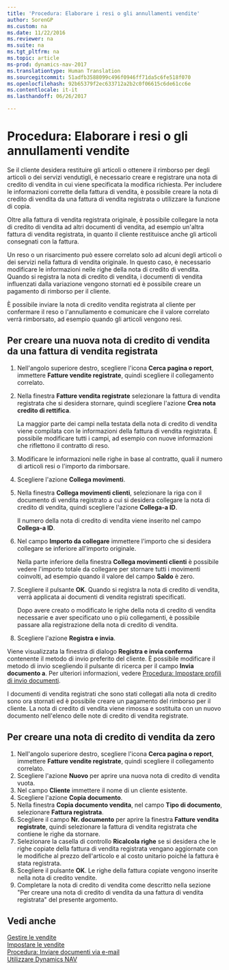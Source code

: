 ```yaml
---
title: 'Procedura: Elaborare i resi o gli annullamenti vendite'
author: SorenGP
ms.custom: na
ms.date: 11/22/2016
ms.reviewer: na
ms.suite: na
ms.tgt_pltfrm: na
ms.topic: article
ms-prod: dynamics-nav-2017
ms.translationtype: Human Translation
ms.sourcegitcommit: 51adfb3588099c496f0946ff71da5c6fe518f070
ms.openlocfilehash: 92b65379f2ec633712a2b2c0f06615c6de61cc6e
ms.contentlocale: it-it
ms.lasthandoff: 06/26/2017

---
```


# <a name="how-to-process-sales-returns-or-cancellations"></a>Procedura: Elaborare i resi o gli annullamenti vendite
Se il cliente desidera restituire gli articoli o ottenere il rimborso per degli articoli o dei servizi vendutigli, è necessario creare e registrare una nota di credito di vendita in cui viene specificata la modifica richiesta. Per includere le informazioni corrette della fattura di vendita, è possibile creare la nota di credito di vendita da una fattura di vendita registrata o utilizzare la funzione di copia.

Oltre alla fattura di vendita registrata originale, è possibile collegare la nota di credito di vendita ad altri documenti di vendita, ad esempio un'altra fattura di vendita registrata, in quanto il cliente restituisce anche gli articoli consegnati con la fattura.

Un reso o un risarcimento può essere correlato solo ad alcuni degli articoli o dei servizi nella fattura di vendita originale. In questo caso, è necessario modificare le informazioni nelle righe della nota di credito di vendita. Quando si registra la nota di credito di vendita, i documenti di vendita influenzati dalla variazione vengono stornati ed è possibile creare un pagamento di rimborso per il cliente.

È possibile inviare la nota di credito vendita registrata al cliente per confermare il reso o l'annullamento e comunicare che il valore correlato verrà rimborsato, ad esempio quando gli articoli vengono resi.

## <a name="to-create-a-sales-credit-memo-from-a-posted-sales-invoice"></a>Per creare una nuova nota di credito di vendita da una fattura di vendita registrata
1. Nell'angolo superiore destro, scegliere l'icona **Cerca pagina o report**, immettere **Fatture vendite registrate**, quindi scegliere il collegamento correlato.  
2. Nella finestra **Fatture vendita registrate** selezionare la fattura di vendita registrata che si desidera stornare, quindi scegliere l'azione **Crea nota credito di rettifica**.

    La maggior parte dei campi nella testata della nota di credito di vendita viene compilata con le informazioni della fattura di vendita registrata. È possibile modificare tutti i campi, ad esempio con nuove informazioni che riflettono il contratto di reso.
3. Modificare le informazioni nelle righe in base al contratto, quali il numero di articoli resi o l'importo da rimborsare.
4. Scegliere l'azione **Collega movimenti**.
5. Nella finestra **Collega movimenti clienti**, selezionare la riga con il documento di vendita registrato a cui si desidera collegare la nota di credito di vendita, quindi scegliere l'azione **Collega-a ID**.

    Il numero della nota di credito di vendita viene inserito nel campo **Collega-a ID**.  
6. Nel campo **Importo da collegare** immettere l'importo che si desidera collegare se inferiore all'importo originale.

    Nella parte inferiore della finestra **Collega movimenti clienti** è possibile vedere l'importo totale da collegare per stornare tutti i movimenti coinvolti, ad esempio quando il valore del campo **Saldo** è zero.  
7. Scegliere il pulsante **OK**. Quando si registra la nota di credito di vendita, verrà applicata ai documenti di vendita registrati specificati.

    Dopo avere creato o modificato le righe della nota di credito di vendita necessarie e aver specificato uno o più collegamenti, è possibile passare alla registrazione della nota di credito di vendita.
8. Scegliere l'azione **Registra e invia**.

Viene visualizzata la finestra di dialogo **Registra e invia conferma** contenente il metodo di invio preferito del cliente. È possibile modificare il metodo di invio scegliendo il pulsante di ricerca per il campo **Invia documento a**. Per ulteriori informazioni, vedere [Procedura: Impostare profili di invio documenti](sales-how-setup-document-send-profiles.md).

I documenti di vendita registrati che sono stati collegati alla nota di credito sono ora stornati ed è possibile creare un pagamento del rimborso per il cliente. La nota di credito di vendita viene rimossa e sostituita con un nuovo documento nell'elenco delle note di credito di vendita registrate.

## <a name="to-create-a-sales-credit-memo-from-scratch"></a>Per creare una nota di credito di vendita da zero
1. Nell'angolo superiore destro, scegliere l'icona **Cerca pagina o report**, immettere **Fatture vendite registrate**, quindi scegliere il collegamento correlato.
2. Scegliere l'azione **Nuovo** per aprire una nuova nota di credito di vendita vuota.
3. Nel campo **Cliente** immettere il nome di un cliente esistente.
4. Scegliere l'azione **Copia documento**.
5. Nella finestra **Copia documento vendita**, nel campo **Tipo di documento**, selezionare **Fattura registrata**.
6. Scegliere il campo **Nr. documento** per aprire la finestra **Fatture vendita registrate**, quindi selezionare la fattura di vendita registrata che contiene le righe da stornare.
7. Selezionare la casella di controllo **Ricalcola righe** se si desidera che le righe copiate della fattura di vendita registrata vengano aggiornate con le modifiche al prezzo dell'articolo e al costo unitario poiché la fattura è stata registrata.
8. Scegliere il pulsante **OK**. Le righe della fattura copiate vengono inserite nella nota di credito vendite.
9. Completare la nota di credito di vendita come descritto nella sezione "Per creare una nota di credito di vendita da una fattura di vendita registrata" del presente argomento.

## <a name="see-also"></a>Vedi anche  
[Gestire le vendite](sales-manage-sales.md)  
[Impostare le vendite](sales-setup-sales.md)  
[Procedura: Inviare documenti via e-mail](ui-how-send-documents-email.md)  
[Utilizzare Dynamics NAV](ui-work-product.md)

